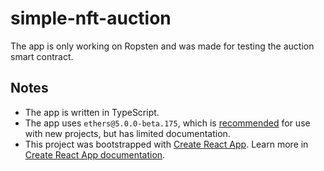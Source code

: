 # simple-nft-auction

The app is only working on Ropsten and was made for testing the auction smart contract.

## Notes

- The app is written in TypeScript.
- The app uses `ethers@5.0.0-beta.175`, which is [recommended](https://github.com/ethers-io/ethers.js/tree/ethers-v5-beta#the-ethers-project) for use with new projects, but has limited documentation.
- This project was bootstrapped with [Create React App](https://github.com/facebook/create-react-app). Learn more in [Create React App documentation](https://facebook.github.io/create-react-app/docs/getting-started).
